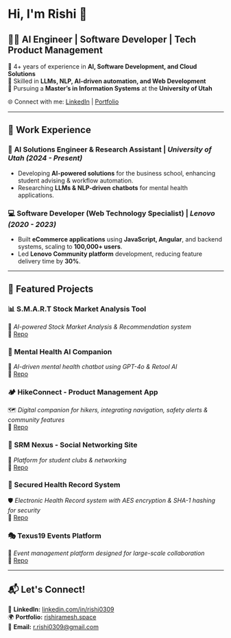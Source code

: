 # Hi, I'm Rishi 👋  

## 👨‍💻 AI Engineer | Software Developer | Tech Product Management

🔹 4+ years of experience in **AI, Software Development, and Cloud Solutions**  
🔹 Skilled in **LLMs, NLP, AI-driven automation, and Web Development**  
🔹 Pursuing a **Master’s in Information Systems** at the **University of Utah**  

🌐 Connect with me: [LinkedIn](https://linkedin.com/in/rishi0309) | [Portfolio](https://rishiramesh.space)  

---

## 🚀 **Work Experience**  

### 🤖 **AI Solutions Engineer & Research Assistant** | *University of Utah (2024 - Present)*  
- Developing **AI-powered solutions** for the business school, enhancing student advising & workflow automation.  
- Researching **LLMs & NLP-driven chatbots** for mental health applications.  

### 💻 **Software Developer (Web Technology Specialist)** | *Lenovo (2020 - 2023)*  
- Built **eCommerce applications** using **JavaScript, Angular**, and backend systems, scaling to **100,000+ users**.  
- Led **Lenovo Community platform** development, reducing feature delivery time by **30%**.  

---

## **📂 Featured Projects**  

### **📊 S.M.A.R.T Stock Market Analysis Tool**  
🚀 *AI-powered Stock Market Analysis & Recommendation system*  
🔗 [Repo](https://github.com/rrishi0309/S.M.A.R.T-Stock-Market-Analysis-Recommendation-Tool)  

### **🧠 Mental Health AI Companion**  
🤖 *AI-driven mental health chatbot using GPT-4o & Retool AI*  
🔗 [Repo](https://github.com/rrishi0309/Mental-Health-AI-Companion)  

### **🏕️ HikeConnect - Product Management App**  
🗺️ *Digital companion for hikers, integrating navigation, safety alerts & community features*  
🔗 [Repo](https://github.com/rrishi0309/Product-Management---HikeConnect)  

### **📡 SRM Nexus - Social Networking Site**  
💬 *Platform for student clubs & networking*  
🔗 [Repo](https://github.com/rrishi0309/SRM-Nexus)  

### **🔐 Secured Health Record System**  
🛡️ *Electronic Health Record system with AES encryption & SHA-1 hashing for security*  
🔗 [Repo](https://github.com/rrishi0309/Secured_Health_Record_System)  

### **🎭 Texus19 Events Platform**  
🎉 *Event management platform designed for large-scale collaboration*  
🔗 [Repo](https://github.com/rrishi0309/Texus19_Events)  

---

## 📬 **Let's Connect!**  
💼 **LinkedIn:** [linkedin.com/in/rishi0309](https://linkedin.com/in/rishi0309)  
🌍 **Portfolio:** [rishiramesh.space](https://rishiramesh.space)  
📧 **Email:** r.rishi0309@gmail.com  
